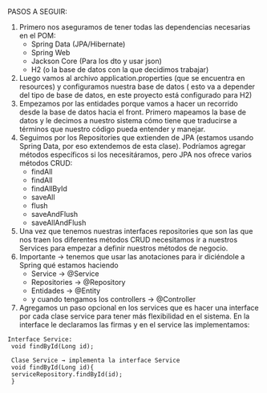 PASOS A SEGUIR:

1) Primero nos aseguramos de tener todas las dependencias necesarias en el POM:
    * Spring Data (JPA/Hibernate)
    * Spring Web
    * Jackson Core (Para los dto y usar json)
    * H2 (o la base de datos con la que decidimos trabajar)
2) Luego vamos al archivo application.properties (que se encuentra en resources) y configuramos nuestra base de datos (
   esto va a depender del tipo de base de datos, en este proyecto está configurado para H2)
3) Empezamos por las entidades porque vamos a hacer un recorrido desde la base de datos hacia el front. Primero mapeamos
   la base de datos y le decimos a nuestro sistema cómo tiene que traducirse a términos que nuestro código pueda
   entender y manejar.
4) Seguimos por los Repositories que extienden de JPA (estamos usando Spring Data, por eso extendemos de esta clase).
   Podríamos agregar métodos específicos si los necesitáramos, pero JPA nos ofrece varios métodos CRUD:
    * findAll
    * findAll
    * findAllById
    * saveAll
    * flush
    * saveAndFlush
    * saveAllAndFlush
5) Una vez que tenemos nuestras interfaces repositories que son las que nos traen los diferentes métodos CRUD necesitamos ir a nuestros Services para empezar a definir nuestros métodos de negocio.
6) Importante → tenemos que usar las anotaciones para ir diciéndole a Spring qué estamos haciendo 
   * Service → @Service
   * Repositories → @Repository
   * Entidades → @Entity
   * y cuando tengamos los controllers → @Controller
7) Agregamos un paso opcional en los services que es hacer una interface por cada clase service para tener más flexibilidad en el sistema. En la interface le declaramos las firmas y en el service las implementamos:

  ``` 
  Interface Service:
   void findById(Long id);

   Clase Service → implementa la interface Service
   void findById(Long id){
   serviceRepository.findById(id);
   }
   ````
   


    